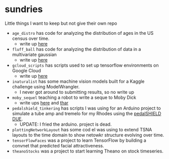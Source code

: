 # sundries
Little things I want to keep but not give their own repo
* `age_distro` has code for analyzing the distribution of ages in the US census over time.
  * write up [here](https://bmcmenamin.github.io/2017/11/19/census.html)
* `fluff_ball` has code for analyzing the distribution of data in a multivariate gaussian
  * write up [here](https://bmcmenamin.github.io/2018/01/24/fluff-balls.html)
* `gcloud_scripts` has scripts used to set up tensorflow environments on Google Cloud
  * write up [here](https://bmcmenamin.github.io/2018/03/17/setting-up-gcloud.html)
* `inaturalist` has some machine vision models built for a Kaggle challenge using ModelWrangler.
  * I never got around to submitting results, so no write up
* `moby_sequel` teaching a robot to write a seque to Moby Dick
  * write ups [here](https://bmcmenamin.github.io/2018/02/24/moby-dick-2.html) and [thar](https://bmcmenamin.github.io/2018/03/16/moby-dick-2-update.html)
* `pedalshield_tinkering` has scripts I was using for an Arduino project to simulate a tube amp and tremelo for my Rhodes using the [pedalSHIELD DUE](https://www.electrosmash.com/pedalshield).
    * UPDATE: I fried the arduino. project is dead.
* `plottingNetworkLayout` has some cod eI was using to extend TSNA layouts to the time domain to show netowkr structure evolving over time.
* `tensorFlowFaces` was a project to learn TensorFlow by building a convnet that predicted facial attractiveness.
* `theanoStocks` was a project to start learning Theano on stock timeseries.
